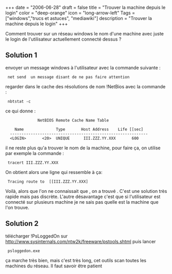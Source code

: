 +++
date = "2006-06-28"
draft = false
title = "Trouver la machine depuis le login"
color = "deep-orange"
icon = "long-arrow-left"
Tags = ["windows","trucs et astuces", "mediawiki"]
description = "Trouver la machine depuis le login"
+++

Comment trouver sur un réseau windows le nom d'une machine avec juste le
login de l'utilisateur actuellement connecté dessus ?

Solution 1
----------

envoyer un message windows à l'utilisateur avec la commande suivante :

` net send `<login>` un message disant de ne pas faire attention`

regarder dans le cache des résolutions de nom !NetBios avec la commande
:

     nbtstat -c

ce qui donne :

                  NetBIOS Remote Cache Name Table

        Name              Type       Host Address    Life [[sec]
      ------------------------------------------------------------
      <LOGIN>       <20>  UNIQUE      III.ZZZ.YY.XXX       600

il ne reste plus qu'a trouver le nom de la machine, pour faire ça, on
utilise par exemple la commande :

     tracert III.ZZZ.YY.XXX

On obtient alors une ligne qui ressemble à ça:

` Tracing route to `<Nom de machine>` [[III.ZZZ.YY.XXX]`

Voilà, alors que l'on ne connaissait que <login>, on a trouvé
<nom de machine>. C'est une solution très rapide mais pas discrète.
L'autre désavantage c'est que si l'utilisateur est connecté sur
plusieurs machine je ne sais pas quelle est la machine que l'on trouve.

Solution 2
----------

télécharger !PsLoggedOn sur
<http://www.sysinternals.com/ntw2k/freeware/pstools.shtml> puis lancer

` psloggedon.exe `<login>

ça marche très bien, mais c'est très long, cet outils scan toutes les
machines du réseau. Il faut savoir être patient
